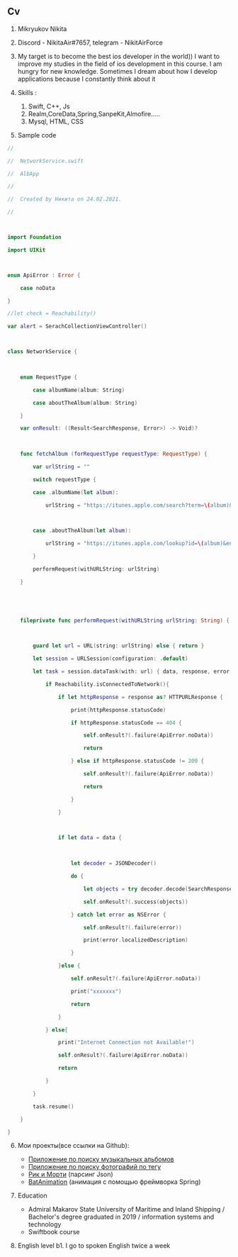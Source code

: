 ## Cv
1. Mikryukov Nikita
2. Discord - NikitaAir#7657, telegram - NikitAirForce
3. My target is to become the best ios developer in the world))
I want to improve my studies in the field of ios development in this course. I am hungry for new knowledge. Sometimes I dream about how I develop applications because I constantly think about it
4. Skills : 
	1. Swift, C++, Js
	2. Realm,CoreData,Spring,SanpeKit,Almofire…..
	3. Mysql, HTML, CSS

5. Sample code
```swift
//

//  NetworkService.swift

//  AlbApp

//

//  Created by Никита on 24.02.2021.

//



import Foundation

import UIKit



enum ApiError : Error {

    case noData

}

//let check = Reachability()

var alert = SerachCollectionViewController()



class NetworkService {

    

    enum RequestType {

        case albumName(album: String)

        case aboutTheAlbum(album: String)

    }

    var onResult: ((Result<SearchResponse, Error>) -> Void)?

    

    func fetchAlbum (forRequestType requestType: RequestType) {

        var urlString = ""

        switch requestType {

        case .albumName(let album):

            urlString = "https://itunes.apple.com/search?term=\(album)&entity=album&limit=10"

            

        case .aboutTheAlbum(let album):

            urlString = "https://itunes.apple.com/lookup?id=\(album)&entity=song"

        }

        performRequest(withURLString: urlString)

    }

    

    

    fileprivate func performRequest(withURLString urlString: String) {

        

        guard let url = URL(string: urlString) else { return }

        let session = URLSession(configuration: .default)

        let task = session.dataTask(with: url) { data, response, error in

            if Reachability.isConnectedToNetwork(){

                if let httpResponse = response as? HTTPURLResponse {

                    print(httpResponse.statusCode)

                    if httpResponse.statusCode == 404 {

                        self.onResult?(.failure(ApiError.noData))

                        return

                    } else if httpResponse.statusCode != 200 {

                        self.onResult?(.failure(ApiError.noData))

                        return

                    }

                }

                

                if let data = data {

                    

                    let decoder = JSONDecoder()

                    do {

                        let objects = try decoder.decode(SearchResponse.self, from: data)

                        self.onResult?(.success(objects))

                    } catch let error as NSError {

                        self.onResult?(.failure(error))

                        print(error.localizedDescription)

                    }

                }else {

                    self.onResult?(.failure(ApiError.noData))

                    print("xxxxxxx")

                    return

                }

            } else{

                print("Internet Connection not Available!")

                self.onResult?(.failure(ApiError.noData))

                return

            }

        }

        task.resume()

    }

}
```

6. Мои проекты(все ссылки на Github):

	*  [Приложение по поиску музыкальных альбомов](https://github.com/97nik/AlbApp) 
	*  [Приложение по поиску фотографий по тегу](https://github.com/97nik/PictureColletion) 
	*  [Рик и Морти](https://github.com/97nik/ApiRickandMorti)  (парсинг Json)
	*  [BatAnimation](https://github.com/97nik/testAnimation2)  (анимация с помощью фреймворка Spring)
7.  Education 
	- Admiral Makarov State University of Maritime and Inland Shipping / Bachelor's degree graduated in 2019 / information systems and technology
	- Swiftbook course 
9. English level b1.  I go to spoken English twice a week
